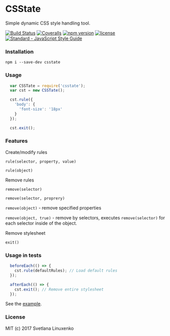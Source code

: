 # CSState

Simple dynamic CSS style handling tool.


[![Build Status](https://img.shields.io/travis/linuxenko/csstate.svg?style=flat-square)](https://travis-ci.org/linuxenko/csstate) [![Coveralls](https://img.shields.io/coveralls/linuxenko/csstate/master.svg?style=flat-square)](https://coveralls.io/github/linuxenko/csstate) [![npm version](https://img.shields.io/npm/v/csstate.svg?style=flat-square)](https://www.npmjs.com/package/csstate) [![license](https://img.shields.io/github/license/linuxenko/csstate.svg?style=flat-square)]() [![Standard - JavaScript Style Guide](https://img.shields.io/badge/code%20style-standard-brightgreen.svg?style=flat-square)](http://standardjs.com/)

### Installation

```
npm i --save-dev csstate
```

### Usage

```js
  var CSSTate = require('csstate');
  var cst = new CSSTate();

  cst.rule({
    'body': {
      'font-size': '18px'
    }
  });

  cst.exit();
```

### Features

Create/modify rules

`rule(selector, property, value)`

`rule(object)`

Remove rules

`remove(selector)`

`remove(selector, proprery)`

`remove(object)` - remove specified properties

`remove(object, true)` - remove by selectors, executes `remove(selector)` for each selector inside of the object.

Remove stylesheet

`exit()`

### Usage in tests

```js
  beforeEach(() => {
    cst.rule(defaultRules); // Load default rules
  });

  afterEach(() => {
    cst.exit(); // Remove entire stylesheet
  });
```

See the [example](https://github.com/linuxenko/csstate/blob/master/tests/mocha-test.test.js).

### License

MIT (c) 2017 Svetlana Linuxenko

